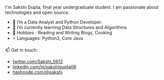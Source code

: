 I'm Sakshi Gupta, final year undergraduate student. I am passionate about technologies and open source. 


- 🔭 I’m a Data Analyst and Python Developer.
- 🌱 I’m currently learning Data Structures and Algorithms
- 💬 Hobbies : Reading and Writing Blogs, Cooking
- ⚡ Languages: Python3, Core Java


 📫 Get in touch: 
- [twitter.com/Sakshi_0612](https://twitter.com/Sakshi_0612)
- [linkedin.com/in/sakshigupta06](https://www.linkedin.com/in/sakshigupta06/)
- [hashnode.com/@sakshi](https://sakshi.hashnode.dev/)

  
